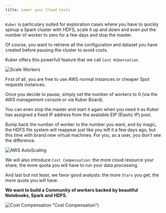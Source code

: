 ```yaml
---
title: Lower your Cloud Costs
---
```


`Kuber` is particulary suited for exploration cases where you have to quickly spinup a Spark cluster with HDFS, scale it up and down and even put the number of worker to zero for a few days and stop the master.

Of course, you want to retrieve all the configuration and dataset you have created before pausing the cluster to avoid costs.

Kuber offers this powerfull feature that we call `Cost Hibernation`.

![Scale Workers](/images/datalayer/scale-workers.png "Scale Workers")

First of all, you are free to use AWS normal instances or cheaper Spot requests instances.

Once you decide to pause, simply set the number of workers to 0 (via the AWS management console or via Kuber Board).

You can even stop the master and start it again when you need it as Kuber has assigned a fixed IP address from the available EIP (Elastic IP) pool.

Bump back the number of worker to the number you want, and by magic, the HDFS file system will reappear just like you left it a few days ago, but this time with brand new virtual machines. For you, as a user, you don't see the difference.

![AWS AutoScaling](/images/aws/aws-autoscaling.png "AWS AutoScaling")

We will also introduce `Cost Compensation`: the more cloud resource your share, the more quota you will have to run your data processing. 

And last but not least, we favor good analysts: the more `Stars` you get, the more quota you will have.

**We want to build a Community of workers backed by beautiful Notebooks, Spark and HDFS.**

![Cost Compensation](/images/datalayer/cost-compensation.svg) "Cost Compensation")

